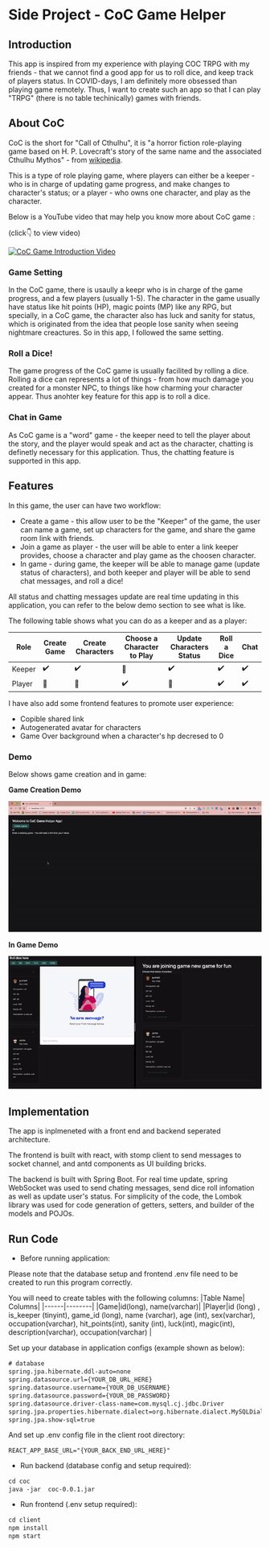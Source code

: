 Side Project - CoC Game Helper 
============

## Introduction
This app is inspired from my experience with playing COC TRPG with my friends - that we cannot find a good app for us to roll dice, and keep track of players status. In COVID-days, I am definitely more obsessed than playing game remotely. Thus, I want to create such an app so that I can play "TRPG" (there is no table techinically) games with friends. 

## About CoC
CoC is the short for "Call of Cthulhu", it is "a horror fiction role-playing game based on H. P. Lovecraft's story of the same name and the associated Cthulhu Mythos" - from [wikipedia](https://en.wikipedia.org/wiki/Call_of_Cthulhu_(role-playing_game)).

This is a type of role playing game, where players can either be a keeper - who is in charge of updating game progress, and make changes to character's status; or a player - who owns one character, and play as the character. 

Below is a YouTube video that may help you know more about CoC game :

(click👇 to view video)

[![CoC Game Introduction Video](https://i.ytimg.com/an_webp/wS1cni6K304/mqdefault_6s.webp?du=3000&sqp=CNyi6o0G&rs=AOn4CLDjH-uJd2cOxDsrn0fd-RRIRmyTHA)](https://youtu.be/wS1cni6K304)

### Game Setting
In the CoC game, there is usaully a keepr who is in charge of the game progress, and a few players (usually 1-5). The character in the game usually have status like hit points (HP), magic points (MP) like any RPG, but specially, in a CoC game, the character also has luck and sanity for status, which is originated from the idea that people lose sanity when seeing nightmare creactures. So in this app, I followed the same setting.

### Roll a Dice!
The game progress of the CoC game is usually facilited by rolling a dice. Rolling a dice can represents a lot of things - from how much damage you created for a monster NPC, to things like how charming your character appear. Thus anohter key feature for this app is to roll a dice. 


### Chat in Game
As CoC game is a "word" game - the keeper need to tell the player about the story, and the player would speak and act as the character, chatting is definetly necessary for this application. Thus, the chatting feature is supported in this app. 

## Features
In this game, the user can have two workflow:
- Create a game - this allow user to be the "Keeper" of the game, the user can name a game, set up characters for the game, and share the game room link with friends.
- Join a game as player - the user will be able to enter a link keeper provides, choose a character and play game as the choosen character. 
- In game - during game, the keeper will be able to manage game (update status of characters), and both keeper and player will be able to send chat messages, and roll a dice!

All status and chatting messages update are real time updating in this application, you can refer to the below demo section to see what is like. 
 
The following table shows what you can do as a keeper and as a player:

|Role| Create Game| Create Characters| Choose a Character to Play | Update Characters Status| Roll a Dice| Chat |
|---|---| ---| ---| ---| --- | --- |
|Keeper| :heavy_check_mark: | :heavy_check_mark: | :black_square_button: | :heavy_check_mark: | :heavy_check_mark: | :heavy_check_mark: | 
|Player| :black_square_button: | :black_square_button: | :heavy_check_mark: | :black_square_button:| :heavy_check_mark: | :heavy_check_mark: |

I have also add some frontend features to promote user experience:
- Copible shared link
- Autogenerated avatar for characters
- Game Over background when a character's hp decresed to 0

### Demo
Below shows game creation and in game:

**Game Creation Demo**

![creation](https://github.com/CS601-F21/side-project-mialsy/blob/main/demo_gif_creation.gif)

**In Game Demo**

![in game](https://github.com/CS601-F21/side-project-mialsy/blob/main/demo_in_game.gif)

## Implementation 
The app is inplmeneted with a front end and backend seperated architecture. 

The frontend is built with react, with stomp client to send messages to socket channel, and antd components as UI building bricks.

The backend is built with Spring Boot. For real time update, spring WebSocket was used to send chating messages, send dice roll infomation as well as update user's status. For simplicity of the code, the Lombok library was used for code generation of getters, setters, and builder of the models and POJOs.

## Run Code
- Before running application:

Please note that the database setup and frontend .env file need to be created to run this program correctly.

You will need to create tables with the following columns:
|Table Name| Columns|
|------|--------|
|Game|id(long), name(varchar)|
|Player|id (long) , is_keeper (tinyint), game_id (long), name (varchar), age (int), sex(varchar), occupation(varchar), hit_points(int), sanity (int), luck(int), magic(int), description(varchar), occupation(varchar) |

Set up your database in application configs (example shown as below):
```
# database
spring.jpa.hibernate.ddl-auto=none
spring.datasource.url={YOUR_DB_URL_HERE}
spring.datasource.username={YOUR_DB_USERNAME}
spring.datasource.password={YOUR_DB_PASSWORD}
spring.datasource.driver-class-name=com.mysql.cj.jdbc.Driver
spring.jpa.properties.hibernate.dialect=org.hibernate.dialect.MySQLDialect
spring.jpa.show-sql=true
```

And set up .env config file in the client root directory:
```
REACT_APP_BASE_URL="{YOUR_BACK_END_URL_HERE}"
```

- Run backend (database config and setup required):
```
cd coc
java -jar  coc-0.0.1.jar
```
- Run frontend (.env setup required):
```
cd client
npm install
npm start
```


